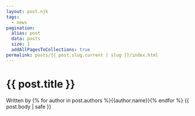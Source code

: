 ```yaml
---
layout: post.njk
tags:
  - news
pagination:
  alias: post
  data: posts
  size: 1
  addAllPagesToCollections: true
permalink: posts/{{ post.slug.current | slug }}/index.html
---
```


# {{ post.title }}

Written by {% for author in post.authors %}{{author.name}}{% endfor %}
{{ post.body | safe }}
